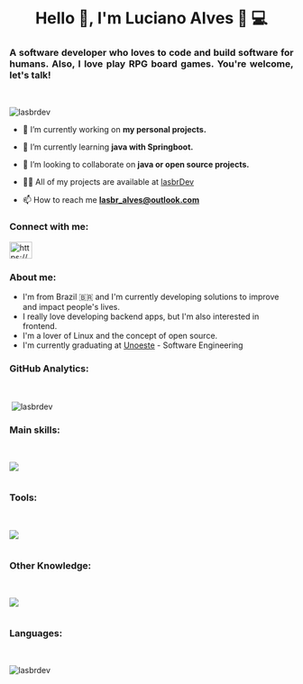 <h1 align="center">Hello 👋, I'm Luciano Alves 🤙 💻</h1>


<h3 align="justify">A software developer who loves to code and build software for humans. Also, I love play RPG board games. You're welcome, let's talk! </h3><br>

<p align="left"> <img src="https://komarev.com/ghpvc/?username=lasbrdev&label=Profile%20views&color=0e75b6&style=flat" alt="lasbrdev" /> </p>

- 🔭 I’m currently working on **my personal projects.**

- 🌱 I’m currently learning **java with Springboot.**

- 👯 I’m looking to collaborate on **java or open source projects.**

- 👨‍💻 All of my projects are available at [lasbrDev](www.github.com/lasbrDev?tab=repositories)

- 📫 How to reach me **lasbr_alves@outlook.com**

<h3 align="left">Connect with me:</h3>
<p align="left">
<a href="https://linkedin.com/in/https://www.linkedin.com/in/lasbrdev/" target="blank"><img align="center" src="https://raw.githubusercontent.com/rahuldkjain/github-profile-readme-generator/master/src/images/icons/Social/linked-in-alt.svg" alt="https://www.linkedin.com/in/lasbrdev/" height="30" width="40" /></a>
</p>

### About me:

- I'm from Brazil 🇧🇷 and I'm currently developing solutions to improve and impact people's lives.
- I really love developing backend apps, but I'm also interested in frontend.
- I'm a lover of Linux and the concept of open source.
- I'm currently graduating at <a href="https://www.unoeste.br/graduacao/faculdade-de-engenharia-software-ead">Unoeste</a> - Software Engineering

 ### GitHub Analytics:
 <br>
<p>
  &nbsp;<img align="center" src="https://github-readme-stats.vercel.app/api?username=lasbrdev&show_icons=true&theme=dracula" alt="lasbrdev" />
</p>

### Main skills:
<br>
<div aling="center" style="display:inline-block">

 <p>
    <a href="https://skillicons.dev">
      <img src="https://skillicons.dev/icons?i=html,css,javascript,react,nodejs,nest,next,java,spring" />
    </a>
  </p>  

</div>

### Tools:
<br>
<div style="display:inline-block">
  <p>
    <a href="https://skillicons.dev">
      <img src="https://skillicons.dev/icons?i=linux,vscode,idea,git,github,gitlab,postman,vim" />
    </a>
  </p>  
</div>

### Other Knowledge:
<br>
<div style="display: inline-block">
  
  <p>
    <a href="https://skillicons.dev">
      <img src="https://skillicons.dev/icons?i=mysql,postgresql,docker" />
    </a>
  </p>  

</div>

### Languages:
<br>
<p>
  <img align="left" src="https://github-readme-stats.vercel.app/api/top-langs/?username=lasbrDev&layout=compact&bg_color=black" alt="lasbrdev" />
</p>
